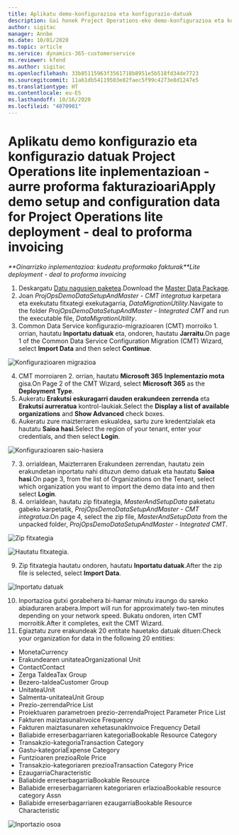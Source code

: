 ```yaml
---
title: Aplikatu demo-konfigurazioa eta konfigurazio-datuak
description: Gai honek Project Operations-eko demo-konfigurazioa eta konfigurazio datuak nola aplikatu jakiteko informazioa eskaintzen du.
author: sigitac
manager: Annbe
ms.date: 10/01/2020
ms.topic: article
ms.service: dynamics-365-customerservice
ms.reviewer: kfend
ms.author: sigitac
ms.openlocfilehash: 33b85115963f3561718b8951e5b518fd34de7723
ms.sourcegitcommit: 11a61db54119503e82faec5f99c4273e8d1247e5
ms.translationtype: HT
ms.contentlocale: eu-ES
ms.lasthandoff: 10/16/2020
ms.locfileid: "4070901"
---
```

# <a name="apply-demo-setup-and-configuration-data-for-project-operations-lite-deployment---deal-to-proforma-invoicing"></a><span data-ttu-id="f8c81-103">Aplikatu demo konfigurazio eta konfigurazio datuak Project Operations lite inplementazioan - aurre proforma fakturazioari</span><span class="sxs-lookup"><span data-stu-id="f8c81-103">Apply demo setup and configuration data for Project Operations lite deployment - deal to proforma invoicing</span></span>

<span data-ttu-id="f8c81-104">_\*\*Oinarrizko inplementazioa: kudeatu proformako fakturak_</span><span class="sxs-lookup"><span data-stu-id="f8c81-104">_\*\*Lite deployment - deal to proforma invoicing_</span></span>

1. <span data-ttu-id="f8c81-105">Deskargatu [Datu nagusien paketea](https://download.microsoft.com/download/3/4/1/341bf279-a64f-4baa-af31-ce624859b518/ProjOpsSampleSetupData%20-%20CE%20only%20CMT.zip).</span><span class="sxs-lookup"><span data-stu-id="f8c81-105">Download the [Master Data Package](https://download.microsoft.com/download/3/4/1/341bf279-a64f-4baa-af31-ce624859b518/ProjOpsSampleSetupData%20-%20CE%20only%20CMT.zip).</span></span> 
2. <span data-ttu-id="f8c81-106">Joan *ProjOpsDemoDataSetupAndMaster - CMT integratua* karpetara eta exekutatu fitxategi exekutagarria, *DataMigrationUtility*.</span><span class="sxs-lookup"><span data-stu-id="f8c81-106">Navigate to the folder *ProjOpsDemoDataSetupAndMaster - Integrated CMT* and run the executable file, *DataMigrationUtility*.</span></span>
3. <span data-ttu-id="f8c81-107">Common Data Service konfigurazio-migrazioaren (CMT) morroiko 1. orrian, hautatu **Inportatu datuak** eta, ondoren, hautatu **Jarraitu**.</span><span class="sxs-lookup"><span data-stu-id="f8c81-107">On page 1 of the Common Data Service Configuration Migration (CMT) Wizard, select **Import Data** and then select **Continue**.</span></span>

![Konfigurazioaren migrazioa](./media/1ConfigurationMigration.png)

4. <span data-ttu-id="f8c81-109">CMT morroiaren 2. orrian, hautatu **Microsoft 365** **Inplementazio mota** gisa.</span><span class="sxs-lookup"><span data-stu-id="f8c81-109">On Page 2 of the CMT Wizard, select **Microsoft 365** as the **Deployment Type**.</span></span>
5. <span data-ttu-id="f8c81-110">Aukeratu **Erakutsi eskuragarri dauden erakundeen zerrenda** eta **Erakutsi aurreratua** kontrol-laukiak.</span><span class="sxs-lookup"><span data-stu-id="f8c81-110">Select the **Display a list of available organizations** and **Show Advanced** check boxes.</span></span>
6. <span data-ttu-id="f8c81-111">Aukeratu zure maizterraren eskualdea, sartu zure kredentzialak eta hautatu **Saioa hasi**.</span><span class="sxs-lookup"><span data-stu-id="f8c81-111">Select the region of your tenant, enter your credentials, and then select **Login**.</span></span>

![Konfigurazioaren saio-hasiera](./media/2ConfigurationSignin.png)

7. <span data-ttu-id="f8c81-113">3. orrialdean, Maizterraren Erakundeen zerrendan, hautatu zein erakundetan inportatu nahi dituzun demo datuak eta hautatu **Saioa hasi**.</span><span class="sxs-lookup"><span data-stu-id="f8c81-113">On page 3, from the list of Organizations on the Tenant, select which organization you want to import the demo data into and then select **Login**.</span></span>
8. <span data-ttu-id="f8c81-114">4. orrialdean, hautatu zip fitxategia, *MasterAndSetupData* paketatu gabeko karpetatik, *ProjOpsDemoDataSetupAndMaster - CMT integratua*.</span><span class="sxs-lookup"><span data-stu-id="f8c81-114">On page 4, select the zip file, *MasterAndSetupData* from the unpacked folder, *ProjOpsDemoDataSetupAndMaster - Integrated CMT*.</span></span>

![Zip fitxategia](./media/3ZipFile.png)

![Hautatu fitxategia.](./media/4SelectAFile.png)

9. <span data-ttu-id="f8c81-117">Zip fitxategia hautatu ondoren, hautatu **Inportatu datuak**.</span><span class="sxs-lookup"><span data-stu-id="f8c81-117">After the zip file is selected, select **Import Data**.</span></span>

![Inportatu datuak](./media/5ImportData.png)

10. <span data-ttu-id="f8c81-119">Inportazioa gutxi gorabehera bi-hamar minutu iraungo du sareko abiaduraren arabera.</span><span class="sxs-lookup"><span data-stu-id="f8c81-119">Import will run for approximately two-ten minutes depending on your network speed.</span></span> <span data-ttu-id="f8c81-120">Bukatu ondoren, irten CMT morroitik.</span><span class="sxs-lookup"><span data-stu-id="f8c81-120">After it completes, exit the CMT Wizard.</span></span> 
11. <span data-ttu-id="f8c81-121">Egiaztatu zure erakundeak 20 entitate hauetako datuak dituen:</span><span class="sxs-lookup"><span data-stu-id="f8c81-121">Check your organization for data in the following 20 entities:</span></span>

- <span data-ttu-id="f8c81-122">Moneta</span><span class="sxs-lookup"><span data-stu-id="f8c81-122">Currency</span></span>
- <span data-ttu-id="f8c81-123">Erakundearen unitatea</span><span class="sxs-lookup"><span data-stu-id="f8c81-123">Organizational Unit</span></span>
- <span data-ttu-id="f8c81-124">Contact</span><span class="sxs-lookup"><span data-stu-id="f8c81-124">Contact</span></span>
- <span data-ttu-id="f8c81-125">Zerga Taldea</span><span class="sxs-lookup"><span data-stu-id="f8c81-125">Tax Group</span></span>
- <span data-ttu-id="f8c81-126">Bezero-taldea</span><span class="sxs-lookup"><span data-stu-id="f8c81-126">Customer Group</span></span>
- <span data-ttu-id="f8c81-127">Unitatea</span><span class="sxs-lookup"><span data-stu-id="f8c81-127">Unit</span></span>
- <span data-ttu-id="f8c81-128">Salmenta-unitatea</span><span class="sxs-lookup"><span data-stu-id="f8c81-128">Unit Group</span></span>
- <span data-ttu-id="f8c81-129">Prezio-zerrenda</span><span class="sxs-lookup"><span data-stu-id="f8c81-129">Price List</span></span>
- <span data-ttu-id="f8c81-130">Proiektuaren parametroen prezio-zerrenda</span><span class="sxs-lookup"><span data-stu-id="f8c81-130">Project Parameter Price List</span></span>
- <span data-ttu-id="f8c81-131">Fakturen maiztasuna</span><span class="sxs-lookup"><span data-stu-id="f8c81-131">Invoice Frequency</span></span>
- <span data-ttu-id="f8c81-132">Fakturen maiztasunaren xehetasunak</span><span class="sxs-lookup"><span data-stu-id="f8c81-132">Invoice Frequency Detail</span></span>
- <span data-ttu-id="f8c81-133">Baliabide erreserbagarriaren kategoria</span><span class="sxs-lookup"><span data-stu-id="f8c81-133">Bookable Resource Category</span></span>
- <span data-ttu-id="f8c81-134">Transakzio-kategoria</span><span class="sxs-lookup"><span data-stu-id="f8c81-134">Transaction Category</span></span>
- <span data-ttu-id="f8c81-135">Gastu-kategoria</span><span class="sxs-lookup"><span data-stu-id="f8c81-135">Expense Category</span></span>
- <span data-ttu-id="f8c81-136">Funtzioaren prezioa</span><span class="sxs-lookup"><span data-stu-id="f8c81-136">Role Price</span></span>
- <span data-ttu-id="f8c81-137">Transakzio-kategoriaren prezioa</span><span class="sxs-lookup"><span data-stu-id="f8c81-137">Transaction Category Price</span></span>
- <span data-ttu-id="f8c81-138">Ezaugarria</span><span class="sxs-lookup"><span data-stu-id="f8c81-138">Characteristic</span></span>
- <span data-ttu-id="f8c81-139">Baliabide erreserbagarria</span><span class="sxs-lookup"><span data-stu-id="f8c81-139">Bookable Resource</span></span>
- <span data-ttu-id="f8c81-140">Baliabide erreserbagarriaren kategoriaren erlazioa</span><span class="sxs-lookup"><span data-stu-id="f8c81-140">Bookable resource category Assn</span></span>
- <span data-ttu-id="f8c81-141">Baliabide erreserbagarriaren ezaugarria</span><span class="sxs-lookup"><span data-stu-id="f8c81-141">Bookable Resource Characteristic</span></span>

![Inportazio osoa](./media/6CompleteImport.png)
